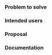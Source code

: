 ### Problem to solve

<!-- What problem do we solve? -->

### Intended users

<!-- Who will use this feature? -->

### Proposal

<!-- How are we going to solve the problem? -->
<!-- Include use cases, benefits, and/or goals -->

### Documentation

<!-- What kind of documentation is needed for this feature? -->